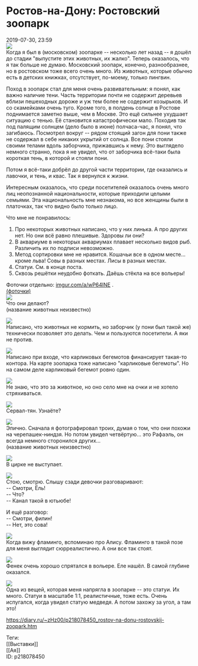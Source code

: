Ростов-на-Дону: Ростовский зоопарк
===================================

   
 2019-07-30, 23:59   
    [![](pics/lXphZBxl.jpg)](https://i.imgur.com/lXphZBx.jpg)     
 Когда я был в (московском) зоопарке -- несколько лет назад -- я дошёл до стадии "выпустите этих животных, их жалко". Теперь оказалось, что я так больше не думаю. Московский зоопарк, конечно, разнообразнее, но в ростовском тоже всего очень много. Из животных, которые обычно есть в детских книжках, отсутствует, по-моему, только пингвин.   
   
 Поход в зоопарк стал для меня очень развивательным: я понял, как важно наличие тени. Часть территории почти не содержит деревьев вблизи пешеходных дороже и уж тем более не содержит козырьков. И со скамейками очень туго. Кроме того, в полдень солнце в Ростове поднимается заметно выше, чем в Москве. Это ещё сильнее ухудшает ситуацию с тенью. Её становится катастрофически мало. Походив так под палящим солнцем (дело было в июне) полчаса-час, я понял, что загибаюсь. Посмотрел вокруг -- рядом стоящий загон для пони также не содержал в себе никаких укрытий от солнца. Все пони стояли своими телами вдоль заборчика, прижавшись к нему. Это выглядело немного странно, пока я не увидел, что от заборчика всё-таки была короткая тень, в которой и стояли пони.   
   
 Потом я всё-таки добрёл до другой части территории, где оказались и лавочки, и тень, и квас. Так я вернулся к жизни.   
   
 Интересным оказалось, что среди посетителей оказалось очень много лиц неопознанной национальности, которые приходили целыми семьями. Эта национальность мне незнакома, но все женщины были в платочках, так что видно было только лицо.   
   
 Что мне не понравилось:   
 1. Про некоторых животных написано, что у них линька. А про других нет. Но они всё равно плешивые. Здоровы ли они?   
 2. В аквариуме в некоторых аквариумах плавает несколько видов рыб. Различить их по подписи невозможно.   
 3. Метод сортировки мне не нравится. Кошачьи все в одном месте... кроме льва! Совы в разных местах. Лисы в разных местах.   
 4. Статуи. См. в конце поста.   
 5. Сквозь решётки неудобно фоткать. Даёшь стёкла на все вольеры!   
   
 Фоточки отдельно:  [imgur.com/a/wP64lNE](https://imgur.com/a/wP64lNE)  .   
  [(фоточки)](https://zHz00.diary.ru/p218078450.htm?index=1#linkmore218078450m1)       
  [![](pics/UEaM9TMl.jpg)](https://i.imgur.com/UEaM9TM.jpg)    
 Что они делают?   
 (название животных неизвестно)   
   
  [![](pics/zEN40pNl.jpg)](https://i.imgur.com/zEN40pN.jpg)    
 Написано, что животных не кормить, но заборчик (у пони был такой же) технически позволяет это делать. Чем и пользуются посетители. А яки не против.   
   
  [![](pics/NEnnDPql.jpg)](https://i.imgur.com/NEnnDPq.jpg)    
 Написано при входе, что карликовых бегемотов финансирует такая-то контора. На карте зоопарка тоже написано "карликовые бегемоты". Но на самом деле карликовый бегемот ровно один.   
   
  [![](pics/TnNLKutl.jpg)](https://i.imgur.com/TnNLKut.jpg)    
 Не знаю, что это за животное, но оно село мне на очки и не хотело стряхиваться.   
   
  [![](pics/ohGJaIKl.jpg)](https://i.imgur.com/ohGJaIK.jpg)    
 Сервал-тян. Узнаёте?   
   
  [![](pics/XKxytdFl.jpg)](https://i.imgur.com/XKxytdF.jpg)    
 Эпично. Сначала я фотографировал троих, думая о том, что они похожи на черепашек-ниндзя. Но потом увидел четвёртую... это Рафаэль, он всегда немного сторонился других...   
 (название животных неизвестно)   
   
  [![](pics/ZwWJVVGl.jpg)](https://i.imgur.com/ZwWJVVG.jpg)    
 В цирке не выступает.   
   
  [![](pics/NDAWWp9l.jpg)](https://i.imgur.com/NDAWWp9.jpg)    
 Стою, смотрю. Слышу сзади девочки разговаривают:   
 -- Смотри, Ёль!   
 -- Что?   
 -- Канал такой в ютьюбе!   
   
 И ещё разговор:   
 -- Смотри, филин!   
 -- Нет, это сова!   
   
  [![](pics/5cngixel.jpg)](https://i.imgur.com/5cngixe.jpg)    
 Когда вижу фламинго, вспоминаю про Алису. Фламинго в такой позе для меня выглядит сюрреалистично. А они все так стоят.   
   
  [![](pics/ZbhSiDkl.jpg)](https://i.imgur.com/ZbhSiDk.jpg)    
 Фенек очень хорошо спрятался в вольере. Еле нашёл. В самой глубине оказался.   
   
  [![](pics/dD8dVYBl.jpg)](https://i.imgur.com/dD8dVYB.jpg)    
 Одна из вещей, которая меня напрягла в зоопарке -- это статуи. Их много. Статуи в масштабе 1:1, реалистичные, тоже есть. Очень испугался, когда увидел статую медведя. А потом захожу за угол, а там это!   
      
    
 <https://diary.ru/~zHz00/p218078450_rostov-na-donu-rostovskij-zoopark.htm>   
   
 Теги:   
 [[Выставки]]   
 [[Ая]]   
 ID: p218078450